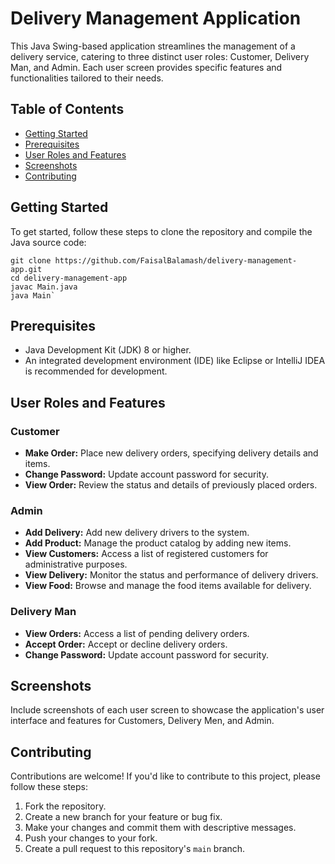 # Delivery Management Application

This Java Swing-based application streamlines the management of a delivery service, catering to three distinct user roles: Customer, Delivery Man, and Admin. Each user screen provides specific features and functionalities tailored to their needs.

## Table of Contents

- [Getting Started](#getting-started)
- [Prerequisites](#prerequisites)
- [User Roles and Features](#user-roles-and-features)
- [Screenshots](#screenshots)
- [Contributing](#contributing)

## Getting Started

To get started, follow these steps to clone the repository and compile the Java source code:

    git clone https://github.com/FaisalBalamash/delivery-management-app.git
    cd delivery-management-app
    javac Main.java
    java Main` 

## Prerequisites

-   Java Development Kit (JDK) 8 or higher.
-   An integrated development environment (IDE) like Eclipse or IntelliJ IDEA is recommended for development.

## User Roles and Features

### Customer

-   **Make Order:** Place new delivery orders, specifying delivery details and items.
-   **Change Password:** Update account password for security.
-   **View Order:** Review the status and details of previously placed orders.

### Admin

-   **Add Delivery:** Add new delivery drivers to the system.
-   **Add Product:** Manage the product catalog by adding new items.
-   **View Customers:** Access a list of registered customers for administrative purposes.
-   **View Delivery:** Monitor the status and performance of delivery drivers.
-   **View Food:** Browse and manage the food items available for delivery.

### Delivery Man

-   **View Orders:** Access a list of pending delivery orders.
-   **Accept Order:** Accept or decline delivery orders.
-   **Change Password:** Update account password for security.

## Screenshots

Include screenshots of each user screen to showcase the application's user interface and features for Customers, Delivery Men, and Admin.

## Contributing

Contributions are welcome! If you'd like to contribute to this project, please follow these steps:

1.  Fork the repository.
2.  Create a new branch for your feature or bug fix.
3.  Make your changes and commit them with descriptive messages.
4.  Push your changes to your fork.
5.  Create a pull request to this repository's `main` branch.
